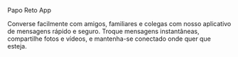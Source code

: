 Papo Reto App

Converse facilmente com amigos, familiares e colegas com nosso aplicativo de mensagens rápido e seguro. Troque mensagens instantâneas, compartilhe fotos e vídeos, e mantenha-se conectado onde quer que esteja.
